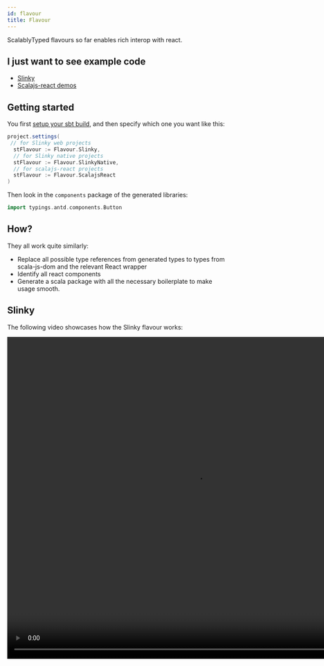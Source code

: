 ```yaml
---
id: flavour
title: Flavour
---
```


ScalablyTyped flavours so far enables rich interop with react.

## I just want to see example code

- [Slinky](https://github.com/ScalablyTyped/SlinkyDemos)
- [Scalajs-react demos](https://github.com/ScalablyTyped/ScalajsReactDemos)

## Getting started

You first [setup your sbt build](plugin.md), and then specify which one you want like this:

```scala
project.settings(
 // for Slinky web projects
  stFlavour := Flavour.Slinky,
  // for Slinky native projects
  stFlavour := Flavour.SlinkyNative,
  // for scalajs-react projects
  stFlavour := Flavour.ScalajsReact
)
``` 

Then look in the `components` package of the generated libraries:
```scala
import typings.antd.components.Button
```

## How?
They all work quite similarly:
- Replace all possible type references from generated types to types from scala-js-dom and the relevant React wrapper
- Identify all react components
- Generate a scala package with all the necessary boilerplate to make usage smooth.


## Slinky

The following video showcases how the Slinky flavour works:

<video autoplay="autoplay" controls="true" muted="true" src="https://olvind.com/videos/slinky_demo.mp4" height="744px" width="874"></video>
